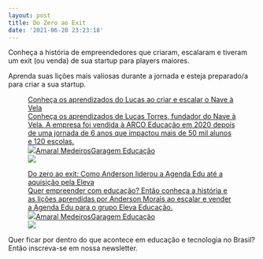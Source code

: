 ```yaml
---
layout: post
title: Do Zero ao Exit
date: '2021-06-20 23:23:18'
---
```


Conheça a história de empreendedores que criaram, escalaram e tiveram um exit (ou venda) de sua startup para players maiores.

Aprenda suas lições mais valiosas durante a jornada e esteja preparado/a para criar a sua startup.

<figure class="kg-card kg-bookmark-card"><a class="kg-bookmark-container" href="/lucas-torres-historia-do-nave-a-vela/"><div class="kg-bookmark-content">
<div class="kg-bookmark-title">Conheça os aprendizados do Lucas ao criar e escalar o Nave à Vela</div>
<div class="kg-bookmark-description">Conheça os aprendizados de Lucas Torres, fundador do Nave à Vela. A empresa foi vendida à ARCO Educação em 2020 depois de uma jornada de 6 anos que impactou mais de 50 mil alunos e 120 escolas.</div>
<div class="kg-bookmark-metadata">
<img class="kg-bookmark-icon" src="https://garagemeducacao.com/favicon.png"><span class="kg-bookmark-author">Amaral Medeiros</span><span class="kg-bookmark-publisher">Garagem Educação</span>
</div>
</div>
<div class="kg-bookmark-thumbnail"><img src="https://garagemeducacao.com/content/images/2021/05/lucas_navevela_reserva_foto-thaysbittar-4.jpeg"></div></a></figure><figure class="kg-card kg-bookmark-card"><a class="kg-bookmark-container" href="/do-zero-ao-exit-como-anderson-morais-liderou-a-agenda-edu-ate-a-aquisicao-pelo-eleva-educacao/"><div class="kg-bookmark-content">
<div class="kg-bookmark-title">Do zero ao exit: Como Anderson liderou a Agenda Edu até a aquisição pela Eleva</div>
<div class="kg-bookmark-description">Quer empreender com educação? Então conheça a história e as lições aprendidas por Anderson Morais ao escalar e vender a Agenda Edu para o grupo Eleva Educação.</div>
<div class="kg-bookmark-metadata">
<img class="kg-bookmark-icon" src="https://garagemeducacao.com/favicon.png"><span class="kg-bookmark-author">Amaral Medeiros</span><span class="kg-bookmark-publisher">Garagem Educação</span>
</div>
</div>
<div class="kg-bookmark-thumbnail"><img src="https://garagemeducacao.com/content/images/2021/06/Captura-de-Tela-2021-06-20-a-s-15.50.02.png"></div></a></figure>

Quer ficar por dentro do que acontece em educação e tecnologia no Brasil? Então inscreva-se em nossa newsletter.

